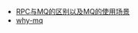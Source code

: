 - [RPC与MQ的区别以及MQ的使用场景](https://zhuanlan.zhihu.com/p/97841943)
- [why-mq](https://github.com/doocs/advanced-java/blob/main/docs/high-concurrency/why-mq.md)
